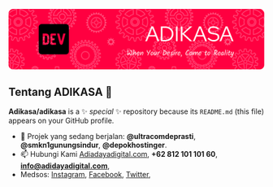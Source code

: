 ![Adikasa](img/github-header-image.png)
## Tentang ADIKASA 👋
**Adikasa/adikasa** is a ✨ _special_ ✨ repository because its `README.md` (this file) appears on your GitHub profile.
<!--
**Adikasa/adikasa** is a ✨ _special_ ✨ repository because its `README.md` (this file) appears on your GitHub profile.

Here are some ideas to get you started:

- 🔭 I’m currently working on ...
- 🌱 I’m currently learning ...
- 👯 I’m looking to collaborate on ...
- 🤔 I’m looking for help with ...
- 💬 Ask me about ...
- 📫 How to reach me: ...
- 😄 Pronouns: ...
- ⚡ Fun fact: ...
-->
- 🔭 Projek yang sedang berjalan: **@ultracomdeprasti**, **@smkn1gunungsindur**, **@depokhostinger**.
- 📫 Hubungi Kami [Adiadayadigital.com](https://adidayadigital.com/), **+62 812 101 101 60**, **info@adidayadigital.com**,
- Medsos: [Instagram](https://www.instagram.com/adidayakreasidigital/), [Facebook](https://www.facebook.com/people/Adi-Daya/100088190787506/), [Twitter](https://x.com/Adidayadigital), 
